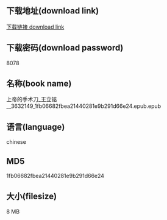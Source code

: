 ## 下载地址(download link)
[下载链接 download link](https://voluble-croquembouche-d321dc.netlify.app/?s=%E4%B8%8A%E5%B8%9D%E7%9A%84%E6%89%8B%E6%9C%AF%E5%88%80_%E7%8E%8B%E7%AB%8B%E9%93%AD__3632149_1fb06682fbea21440281e9b291d66e24.epub)

## 下载密码(download password)
8078

## 名称(book name)
上帝的手术刀_王立铭__3632149_1fb06682fbea21440281e9b291d66e24.epub.epub

## 语言(language)
chinese

## MD5
1fb06682fbea21440281e9b291d66e24

## 大小(filesize)
8 MB
